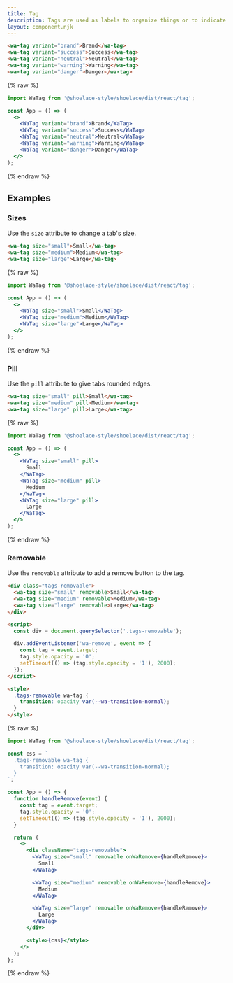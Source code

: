```yaml
---
title: Tag
description: Tags are used as labels to organize things or to indicate a selection.
layout: component.njk
---
```


```html {.example}
<wa-tag variant="brand">Brand</wa-tag>
<wa-tag variant="success">Success</wa-tag>
<wa-tag variant="neutral">Neutral</wa-tag>
<wa-tag variant="warning">Warning</wa-tag>
<wa-tag variant="danger">Danger</wa-tag>
```

{% raw %}
```jsx {.react}
import WaTag from '@shoelace-style/shoelace/dist/react/tag';

const App = () => (
  <>
    <WaTag variant="brand">Brand</WaTag>
    <WaTag variant="success">Success</WaTag>
    <WaTag variant="neutral">Neutral</WaTag>
    <WaTag variant="warning">Warning</WaTag>
    <WaTag variant="danger">Danger</WaTag>
  </>
);
```
{% endraw %}

## Examples

### Sizes

Use the `size` attribute to change a tab's size.

```html {.example}
<wa-tag size="small">Small</wa-tag>
<wa-tag size="medium">Medium</wa-tag>
<wa-tag size="large">Large</wa-tag>
```

{% raw %}
```jsx {.react}
import WaTag from '@shoelace-style/shoelace/dist/react/tag';

const App = () => (
  <>
    <WaTag size="small">Small</WaTag>
    <WaTag size="medium">Medium</WaTag>
    <WaTag size="large">Large</WaTag>
  </>
);
```
{% endraw %}

### Pill

Use the `pill` attribute to give tabs rounded edges.

```html {.example}
<wa-tag size="small" pill>Small</wa-tag>
<wa-tag size="medium" pill>Medium</wa-tag>
<wa-tag size="large" pill>Large</wa-tag>
```

{% raw %}
```jsx {.react}
import WaTag from '@shoelace-style/shoelace/dist/react/tag';

const App = () => (
  <>
    <WaTag size="small" pill>
      Small
    </WaTag>
    <WaTag size="medium" pill>
      Medium
    </WaTag>
    <WaTag size="large" pill>
      Large
    </WaTag>
  </>
);
```
{% endraw %}

### Removable

Use the `removable` attribute to add a remove button to the tag.

```html {.example}
<div class="tags-removable">
  <wa-tag size="small" removable>Small</wa-tag>
  <wa-tag size="medium" removable>Medium</wa-tag>
  <wa-tag size="large" removable>Large</wa-tag>
</div>

<script>
  const div = document.querySelector('.tags-removable');

  div.addEventListener('wa-remove', event => {
    const tag = event.target;
    tag.style.opacity = '0';
    setTimeout(() => (tag.style.opacity = '1'), 2000);
  });
</script>

<style>
  .tags-removable wa-tag {
    transition: opacity var(--wa-transition-normal);
  }
</style>
```

{% raw %}
```jsx {.react}
import WaTag from '@shoelace-style/shoelace/dist/react/tag';

const css = `
  .tags-removable wa-tag {
    transition: opacity var(--wa-transition-normal);
  }
`;

const App = () => {
  function handleRemove(event) {
    const tag = event.target;
    tag.style.opacity = '0';
    setTimeout(() => (tag.style.opacity = '1'), 2000);
  }

  return (
    <>
      <div className="tags-removable">
        <WaTag size="small" removable onWaRemove={handleRemove}>
          Small
        </WaTag>

        <WaTag size="medium" removable onWaRemove={handleRemove}>
          Medium
        </WaTag>

        <WaTag size="large" removable onWaRemove={handleRemove}>
          Large
        </WaTag>
      </div>

      <style>{css}</style>
    </>
  );
};
```
{% endraw %}
